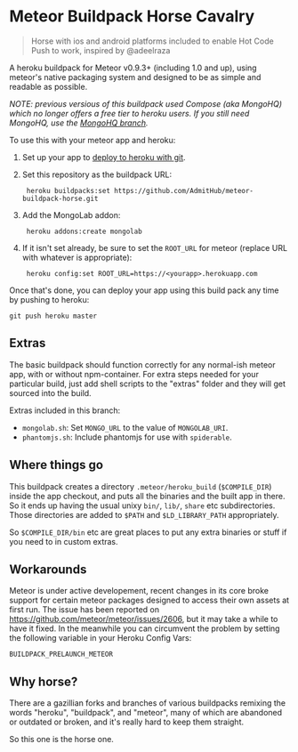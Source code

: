 # Meteor Buildpack Horse Cavalry

> Horse with ios and android platforms included to enable Hot Code Push to work, inspired by @adeelraza

A heroku buildpack for Meteor v0.9.3+ (including 1.0 and up), using meteor's
native packaging system and designed to be as simple and readable as possible.

*NOTE: previous versious of this buildpack used Compose (aka MongoHQ) which no longer offers a free tier to heroku users. If you still need MongoHQ, use the [MongoHQ branch](https://github.com/AdmitHub/meteor-buildpack-horse/tree/mongohq).*

To use this with your meteor app and heroku:

1. Set up your app to [deploy to heroku with git](https://devcenter.heroku.com/articles/git).
2. Set this repository as the buildpack URL:

        heroku buildpacks:set https://github.com/AdmitHub/meteor-buildpack-horse.git

3. Add the MongoLab addon:
        
        heroku addons:create mongolab

4. If it isn't set already, be sure to set the ``ROOT_URL`` for meteor (replace URL with whatever is appropriate):

        heroku config:set ROOT_URL=https://<yourapp>.herokuapp.com

Once that's done, you can deploy your app using this build pack any time by pushing to heroku:

    git push heroku master

## Extras

The basic buildpack should function correctly for any normal-ish meteor app,
with or without npm-container.  For extra steps needed for your particular build,
just add shell scripts to the "extras" folder and they will get sourced into the 
build.

Extras included in this branch:
 - ``mongolab.sh``: Set ``MONGO_URL`` to the value of ``MONGOLAB_URI``.
 - ``phantomjs.sh``: Include phantomjs for use with ``spiderable``.

## Where things go

This buildpack creates a directory ``.meteor/heroku_build`` (``$COMPILE_DIR``)
inside the app checkout, and puts all the binaries and the built app in there.
So it ends up having the usual unixy ``bin/``, ``lib/``, ``share`` etc
subdirectories.  Those directories are added to ``$PATH`` and
``$LD_LIBRARY_PATH`` appropriately.

So ``$COMPILE_DIR/bin`` etc are great places to put any extra binaries or stuff
if you need to in custom extras.

## Workarounds 

Meteor is under active developement, recent changes in its core broke support for 
certain meteor packages designed to access their own assets at first run. The issue
has been reported on https://github.com/meteor/meteor/issues/2606, but it may take 
a while to have it fixed. In the meanwhile you can circumvent the problem by setting 
the following variable in your Heroku Config Vars:
   
    BUILDPACK_PRELAUNCH_METEOR

## Why horse?

There are a gazillian forks and branches of various buildpacks remixing the
words "heroku", "buildpack", and "meteor", many of which are abandoned or
outdated or broken, and it's really hard to keep them straight.

So this one is the horse one.
